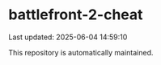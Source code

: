 # battlefront-2-cheat

Last updated: 2025-06-04 14:59:10

This repository is automatically maintained.
